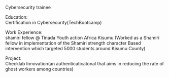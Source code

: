 Cybersecurity trainee

Education:  
Certification in Cybersecurity(TechBootcamp)

Work Experience:  
shamiri fellow @ Tinada Youth action Africa Kisumu
(Worked as a Shamiri fellow in implementation of the Shamiri strength character Based intervention which targeted 5000 students around Kisumu County)

Project:    
Checklab Innovation(an authenticaticatonal that aims in reducing the rate of ghost workers among countries)
